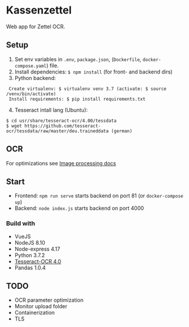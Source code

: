 # Kassenzettel

Web app for Zettel OCR.

## Setup  
1. Set env variables in `.env`, `package.json`, (`Dockerfile`, `docker-compose.yaml`) file.  
2. Install dependencies: `$ npm install` (for front- and backend dirs)  
3. Python backend: 
```
 Create virtualenv: $ virtualenv venv 3.7 (activate: $ source /venv/bin/activate)  
 Install requirements: $ pip install requirements.txt
```
4. Tesseract intall lang (Ubuntu): 
 ```
 $ cd usr/share/tesseract-ocr/4.00/tessdata
 $ wget https://github.com/tesseract-ocr/tessdata/raw/master/deu.traineddata (german)
```

## OCR  
For optimizations see [Image processing docs](https://github.com/tesseract-ocr/tessdoc/blob/master/ImproveQuality.md)

## Start  
* Frontend: `npm run serve` starts backend on port 81 (or `docker-compose up`)   
* Backend: `node index.js` starts backend on port 4000  

### Build with  
* VueJS 
* NodeJS 8.10
* Node-express 4.17
* Python 3.7.2
* [Tesseract-OCR 4.0](https://github.com/madmaze/pytesseract)
* Pandas 1.0.4

## TODO
* OCR parameter optimization
* Monitor upload folder
* Containerization
* TLS